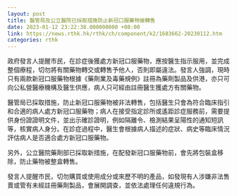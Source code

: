 ```yaml
---
layout: post
title: 醫管局及公立醫院已採取措施防止新冠口服藥物被轉售
date: 2023-01-12 23:22:38.000000000 +08:00
link: https://news.rthk.hk/rthk/ch/component/k2/1683662-20230112.htm
categories: rthk
---
```


政府發言人提醒市民，在診症後獲處方新冠口服藥物，應按醫生指示服用，並完成整個療程，切勿將有關藥物轉交或轉售予他人，否則即屬違法。發言人強調，現時只有兩款新冠口服藥物根據《藥劑業及毒藥規例》註冊為藥劑製品及供港，亦只可向公私營醫療機構及醫生供應，病人只可經由註冊醫生獲處方有關藥物。

醫管局已採取措施，防止新冠口服藥物被非法轉售，包括醫生只會為符合臨床指引和合適的病人處方新冠口服藥物；病人在接受指定診所或遙距診症服務前，需要提供身份證證明文件，並出示確診證明，例如隔離令、檢測結果呈陽性的通知短訊等，核實病人身分。在診症過程中，醫生會根據病人描述的症狀、病史等臨床情況評估病人是否適合處方新冠口服藥物。

另外，公立醫院藥劑部已採取新措施，在配發新冠口服藥物前，會先將包裝盒移除，防止藥物被整盒轉售。

發言人提醒市民，切勿購買或使用成分或來歷不明的產品，如發現有人涉嫌非法售賣或管有未經註冊藥劑製品，會展開調查，並依法處理任何違規行為。
